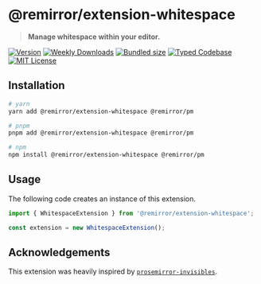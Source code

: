# @remirror/extension-whitespace

> **Manage whitespace within your editor.**

[![Version][version]][npm] [![Weekly Downloads][downloads-badge]][npm] [![Bundled size][size-badge]][size] [![Typed Codebase][typescript]](#) [![MIT License][license]](#)

[version]: https://flat.badgen.net/npm/v/@remirror/extension-whitespace/next
[npm]: https://npmjs.com/package/@remirror/extension-whitespace/v/next
[license]: https://flat.badgen.net/badge/license/MIT/purple
[size]: https://bundlephobia.com/result?p=@remirror/extension-whitespace
[size-badge]: https://flat.badgen.net/bundlephobia/minzip/@remirror/extension-whitespace
[typescript]: https://flat.badgen.net/badge/icon/TypeScript?icon=typescript&label
[downloads-badge]: https://badgen.net/npm/dw/@remirror/extension-whitespace/red?icon=npm

## Installation

```bash
# yarn
yarn add @remirror/extension-whitespace @remirror/pm

# pnpm
pnpm add @remirror/extension-whitespace @remirror/pm

# npm
npm install @remirror/extension-whitespace @remirror/pm
```

## Usage

The following code creates an instance of this extension.

```ts
import { WhitespaceExtension } from '@remirror/extension-whitespace';

const extension = new WhitespaceExtension();
```

## Acknowledgements

This extension was heavily inspired by [`prosemirror-invisibles`](https://github.com/guardian/prosemirror-invisibles).
